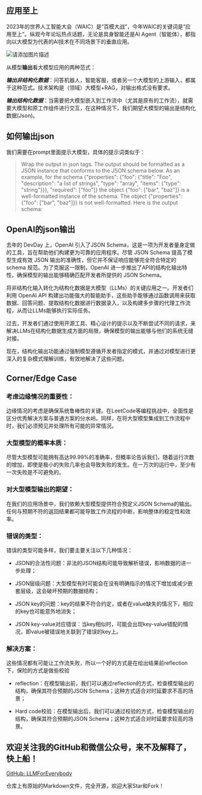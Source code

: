 ## 应用至上

2023年的世界人工智能大会（WAIC）是“百模大战”，今年WAIC的关键词是“应用至上”。纵观今年论坛热点话题，无论是具身智能还是AI Agent（智能体），都指向以大模型为代表的AI技术在不同场景下的垂直应用。

![请添加图片描述](https://i-blog.csdnimg.cn/direct/55bb5296938f48bd90da0467632a223b.png)


从模型**输出**看大模型应用的两种范式：

***输出非结构化数据***：问答机器人，智能客服，或者另一个大模型的上游输入，都属于这种范式。技术架构是（领域）大模型+RAG，对输出格式没有要求。

***输出结构化数据***：当需要把大模型嵌入到工作流中（尤其是原有的工作流），就需要大模型和原工作组件进行交互，在这种情况下，我们期望大模型的输出是结构化数据(Json)。

## 如何输出json

我们需要在prompt里面提示大模型，具体的提示词类似于：
>Wrap the output in json tags. 
 The output should be formatted as a JSON instance that conforms to the JSON schema below.
As an example, for the schema {"properties": {"foo": {"title": "Foo", "description": "a list of strings", "type": "array", "items": {"type": "string"}}}, "required": ["foo"]}
the object {"foo": ["bar", "baz"]} is a well-formatted instance of the schema. The object {"properties": {"foo": ["bar", "baz"]}} is not well-formatted.
Here is the output schema:


## OpenAI的json输出

去年的 DevDay 上，OpenAI 引入了JSON Schema，这是一项为开发者量身定做的工具，旨在帮助他们构建更为可靠的应用程序。尽管 JSON Schema 提高了模型生成有效 JSON 输出的准确性，但它并不保证响应能够完全符合特定的 schema 规范。为了克服这一限制，OpenAI 进一步推出了API的结构化输出特性，确保模型的输出能够精确匹配开发者所提供的 JSON Schema。

将非结构化输入转化为结构化数据是大模型（LLMs）的关键应用之一。开发者们利用 OpenAI API 构建出功能强大的智能助手，这些助手能够通过函数调用来获取数据、回答问题、提取结构化数据进行数据录入，以及构建多步骤的代理工作流程，从而让LLMs能够执行实际任务。

过去，开发者们通过使用开源工具、精心设计的提示以及不断尝试不同的请求，来解决LLMs在结构化数据生成方面的局限，确保模型的输出能够与他们的系统无缝对接。

现在，结构化输出功能通过强制模型遵循开发者指定的模式，并通过对模型进行更深入的复杂模式理解训练，有效地解决了这些问题。

## Corner/Edge Case

### 考虑边缘情况的重要性：
边缘情况的考虑是确保系统鲁棒性的关键。在LeetCode等编程挑战中，全面性是区分优秀解决方案与普通方案的分水岭。同样，在将大型模型集成到工作流程中时，我们必须预见并处理所有可能的异常情况。
  
### 大型模型的概率本质：
尽管大型模型可能拥有高达99.99%的准确率，但概率论告诉我们，随着运行次数的增加，即使是极小的失败几率也会导致失败的发生。在一万次的运行中，至少有一次失败是不可避免的。
  
### 对大型模型输出的期望：
在我们的应用场景中，我们依赖大型模型提供符合预定义JSON Schema的输出。任何与预期不符的返回结果都可能导致工作流程的中断，影响整体的稳定性和效率。
  
### 错误的类型：
错误的类型可能多样，我们要主要关注以下几种情况：
  
- JSON的合法性问题：非法的JSON结构可能导致解析错误，影响数据的进一步处理；
  
- JSON层级问题：大型模型有时可能会在没有明确指示的情况下增加或减少嵌套层级，这会破坏预期的数据结构；
  
- JSON key的问题：key的结果不符合约定，或者在value缺失的情况下，相应的key也可能意外地消失；
  
- JSON key-value对应错误：当key相似时，可能会出现key-value错配的情况，即value被错误地关联到了错误的key上。

### 解决方案：
这些情况都有可能让工作流失败，所以一个好的方式是在给出结果前reflection下，保险的方式是做些校验

- reflection：在模型输出前，我们可以通过reflection的方式，检查模型输出的结构，确保其符合预期的JSON Schema；这种方式适合对时延要求不高的场景；

- Hard code校验：在模型输出后，我们可以通过校验的方式，检查模型输出的结构，确保其符合预期的JSON Schema；这种方式适合对时延要求较高的场景。


## 欢迎关注我的GitHub和微信公众号，来不及解释了，快上船！

[GitHub: LLMForEverybody](https://github.com/luhengshiwo/LLMForEverybody)

仓库上有原始的Markdown文件，完全开源，欢迎大家Star和Fork！